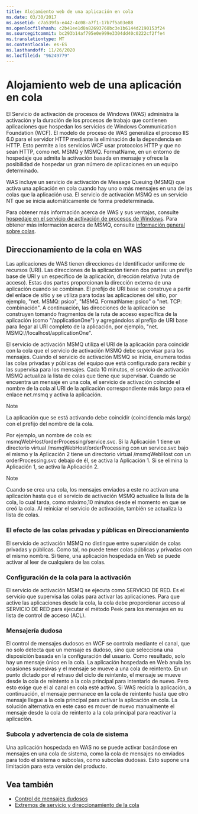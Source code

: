 ```yaml
---
title: Alojamiento web de una aplicación en cola
ms.date: 03/30/2017
ms.assetid: c7a539fa-e442-4c08-a7f1-17b7f5a03e88
ms.openlocfilehash: c2b41ee1d0a82693760bc3e1b6144d2190153f24
ms.sourcegitcommit: bc293b14af795e0e999e3304dd40c0222cf2ffe4
ms.translationtype: MT
ms.contentlocale: es-ES
ms.lasthandoff: 11/26/2020
ms.locfileid: "96249779"
---
```

# <a name="web-hosting-a-queued-application"></a>Alojamiento web de una aplicación en cola

El Servicio de activación de procesos de Windows (WAS) administra la activación y la duración de los procesos de trabajo que contienen aplicaciones que hospedan los servicios de Windows Communication Foundation (WCF). El modelo de proceso de WAS generaliza el proceso IIS 6.0 para el servidor HTTP mediante la eliminación de la dependencia en HTTP. Esto permite a los servicios WCF usar protocolos HTTP y que no sean HTTP, como net. MSMQ y MSMQ. FormatName, en un entorno de hospedaje que admita la activación basada en mensaje y ofrece la posibilidad de hospedar un gran número de aplicaciones en un equipo determinado.  
  
 WAS incluye un servicio de activación de Message Queuing (MSMQ) que activa una aplicación en cola cuando hay uno o más mensajes en una de las colas que la aplicación usa. El servicio de activación MSMQ es un servicio NT que se inicia automáticamente de forma predeterminada.  
  
 Para obtener más información acerca de WAS y sus ventajas, consulte [hospedaje en el servicio de activación de procesos de Windows](hosting-in-windows-process-activation-service.md). Para obtener más información acerca de MSMQ, consulte [información general sobre colas](queues-overview.md).
  
## <a name="queue-addressing-in-was"></a>Direccionamiento de la cola en WAS  

 Las aplicaciones de WAS tienen direcciones de Identificador uniforme de recursos (URI). Las direcciones de la aplicación tienen dos partes: un prefijo base de URI y un específico de la aplicación, dirección relativa (ruta de acceso). Estas dos partes proporcionan la dirección externa de una aplicación cuando se combinan. El prefijo de URI base se construye a partir del enlace de sitio y se utiliza para todas las aplicaciones del sitio, por ejemplo, "net. MSMQ: psico", "MSMQ. FormatName: psico" o "net. TCP: combinación". A continuación, las direcciones de la aplicación se construyen tomando fragmentos de la ruta de acceso específica de la aplicación (como "/applicationOne") y agregándolos al prefijo de URI base para llegar al URI completo de la aplicación, por ejemplo, "net. MSMQ://localhost/applicationOne".  
  
 El servicio de activación MSMQ utiliza el URI de la aplicación para coincidir con la cola que el servicio de activación MSMQ debe supervisar para los mensajes. Cuando el servicio de activación MSMQ se inicia, enumera todas las colas privadas y públicas del equipo que está configurado para recibir y las supervisa para los mensajes. Cada 10 minutos, el servicio de activación MSMQ actualiza la lista de colas que tiene que supervisar. Cuando se encuentra un mensaje en una cola, el servicio de activación coincide el nombre de la cola al URI de la aplicación correspondiente más largo para el enlace net.msmq y activa la aplicación.  
  
> [!NOTE]
> La aplicación que se está activando debe coincidir (coincidencia más larga) con el prefijo del nombre de la cola.  
  
 Por ejemplo, un nombre de cola es: msmqWebHost/orderProcessing/service.svc. Si la Aplicación 1 tiene un directorio virtual /msmqWebHost/orderProcessing con un service.svc bajo el mismo y la Aplicación 2 tiene un directorio virtual /msmqWebHost con un orderProcessing.svc debajo de él, se activa la Aplicación 1. Si se elimina la Aplicación 1, se activa la Aplicación 2.  
  
> [!NOTE]
> Cuando se crea una cola, los mensajes enviados a este no activan una aplicación hasta que el servicio de activación MSMQ actualice la lista de la cola, lo cual tarda, como máximo,10 minutos desde el momento en que se creó la cola. Al reiniciar el servicio de activación, también se actualiza la lista de colas.  
  
### <a name="the-effect-of-private-and-public-queues-on-addressing"></a>El efecto de las colas privadas y públicas en Direccionamiento  

 El servicio de activación MSMQ no distingue entre supervisión de colas privadas y públicas. Como tal, no puede tener colas públicas y privadas con el mismo nombre. Si tiene, una aplicación hospedada en Web se puede activar al leer de cualquiera de las colas.  
  
### <a name="queue-configuration-for-activation"></a>Configuración de la cola para la activación  

 El servicio de activación MSMQ se ejecuta como SERVICIO DE RED. Es el servicio que supervisa las colas para activar las aplicaciones. Para que active las aplicaciones desde la cola, la cola debe proporcionar acceso al SERVICIO DE RED para ejecutar el método Peek para los mensajes en su lista de control de acceso (ACL).  
  
### <a name="poison-messaging"></a>Mensajería dudosa  

 El control de mensajes dudosos en WCF se controla mediante el canal, que no solo detecta que un mensaje es dudoso, sino que selecciona una disposición basada en la configuración del usuario. Como resultado, solo hay un mensaje único en la cola. La aplicación hospedada en Web anula las ocasiones sucesivas y el mensaje se mueve a una cola de reintento. En un punto dictado por el retraso del ciclo de reintento, el mensaje se mueve desde la cola de reintento a la cola principal para intentarlo de nuevo. Pero esto exige que el al canal en cola esté activo. Si WAS recicla la aplicación, a continuación, el mensaje permanece en la cola de reintento hasta que otro mensaje llegue a la cola principal para activar la aplicación en cola. La solución alternativa en este caso es mover de nuevo manualmente el mensaje desde la cola de reintento a la cola principal para reactivar la aplicación.  
  
### <a name="subqueue-and-system-queue-caveat"></a>Subcola y advertencia de cola de sistema  

 Una aplicación hospedada en WAS no se puede activar basándose en mensajes en una cola de sistema, como la cola de mensajes no enviados para todo el sistema o subcolas, como subcolas dudosas. Esto supone una limitación para esta versión del producto.  
  
## <a name="see-also"></a>Vea también

- [Control de mensajes dudosos](poison-message-handling.md)
- [Extremos de servicio y direccionamiento de la cola](service-endpoints-and-queue-addressing.md)
